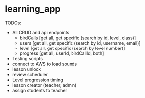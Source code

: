 # learning_app

TODOs:
- All CRUD and api endpoints
    - birdCalls [get all, get specific (search by id, level, class)]
    - users [get all, get specific (search by id, username, email)]
    - level [get all, get specific (search by level number)]
    - progress [get all, userId, birdCallId, both]
- Testing scripts
- connect to AWS to load sounds
- lesson unlock
- review scheduler
- Level progression timing
- lesson creator (teacher, admin)
- assign students to teacher